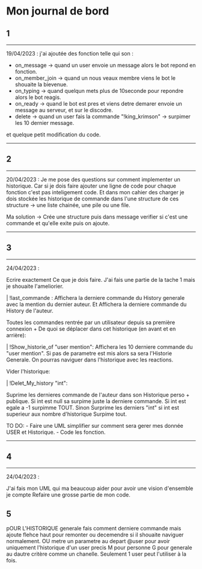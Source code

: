 # Mon journal de bord

## 1

---

19/04/2023 :
j'ai ajoutée des fonction telle qui son :

- on_message        -> quand un user envoie un message alors le bot repond en fonction.
- on_member_join    -> quand un nous veaux membre viens le bot le shouaite la bievenue.
- on_typing         -> quand quelqun mets plus de 10seconde pour repondre alors le bot reagis.
- on_ready          -> quand le bot est pres et viens detre demarer envoie un message au serveur,
et sur le discodre.
- delete            -> quand un user fais la commande "!king_krimson" -> surpimer les 10 dernier message.

et quelque petit modification du code.

---

## 2

---

20/04/2023 :
Je me pose des questions sur comment implementer un historique.
Car si je dois faire ajouter une ligne de code pour chaque fonction c'est pas inteligement code.
Et dans mon cahier des charger je dois stockée les historique de commande dans l'une structure de
ces structure -> une liste chainée, une pile ou une file.

Ma solution -> Crée une structure puis dans message verifier si c'est une commande et qu'elle exite
puis on ajoute.

---

## 3

---

24/04/2023 :

Ecrire exactement Ce que je dois faire.
J'ai fais une partie de la tache 1 mais je shouaite l'ameliorier.

| !last_commande :
Affichera la derniere commande du History generale avec la mention du dernier auteur.
Et
Affichera la derniere commande du History de l'auteur.

Toutes les commandes rentrée par un utilisateur depuis sa première connexion
+
De quoi se déplacer dans cet historique (en avant et en arrière):

| !Show_historie_of "user mention":
Affichera les 10 derniere commande du "user mention".
Si pas de parametre est mis alors sa sera l'Historie Generale.
On pourras naviguer dans l'historique avec les reactions.

Vider l'historique:

| !Delet_My_history "int":

Suprime les dernieres commande de l'auteur dans son Historique perso + publique.
Si int est null sa surpime juste la derniere commande.
Si int est egale a -1 surpimme TOUT.
Sinon Surprime les derniers "int" si int est superieur aux nombre d'historique Surpime tout.

TO DO:
    - Faire une UML simplifier sur comment sera gerer mes donnée USER et Historique.
    - Code les fonction.

---

## 4

---

24/04/2023 :

J'ai fais mon UML qui ma beaucoup aider pour avoir une vision d'ensemble
je compte Refaire une grosse partie de mon code.

## 5

pOUR L'HISTORIQUE generale fais comment derniere commande mais ajoute flehce haut pour remonter ou decemendre si il shouaite naviguer normalement.
OU
metre un parametre au depart
@user pour avoir uniquement l'historique d'un user precis
M pour personne
G pour generale
au dautre critère comme un chanelle.
Seulement 1 user peut l'utiliser à la fois.